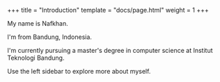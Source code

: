 +++
title = "Introduction"
template = "docs/page.html"
weight = 1
+++

My name is Nafkhan.

I'm from Bandung, Indonesia.

I'm currently pursuing a master's degree in computer science at Institut Teknologi Bandung.

Use the left sidebar to explore more about myself.
